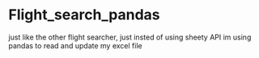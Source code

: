 # Flight_search_pandas
just like the other flight searcher, just insted of using sheety API im using pandas to read and update my excel file
